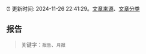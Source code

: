 :alarm_clock: 更新时间: 2024-11-26 22:41:29。[文章来源](/README.md)、[文章分类](/TAGS.md)

## 报告


> 关键字：`报告`、`月报`



